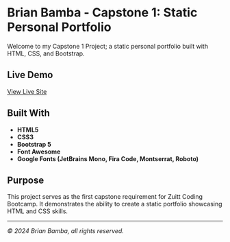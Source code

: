 # Brian Bamba - Capstone 1: Static Personal Portfolio

Welcome to my Capstone 1 Project; a static personal portfolio built with HTML, CSS, and Bootstrap.

## Live Demo

[View Live Site](https://briancarlobamba.github.io/capstone-1/)

## Built With

- **HTML5**
- **CSS3**
- **Bootstrap 5**
- **Font Awesome**
- **Google Fonts (JetBrains Mono, Fira Code, Montserrat, Roboto)**

## Purpose

This project serves as the first capstone requirement for Zuitt Coding Bootcamp. It demonstrates the ability to create a static portfolio showcasing HTML and CSS skills.

---

_© 2024 Brian Bamba, all rights reserved._
